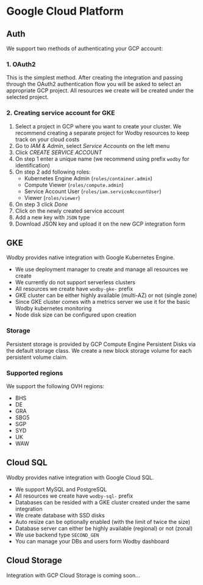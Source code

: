 # Google Cloud Platform

## Auth

We support two methods of authenticating your GCP account:

### 1. OAuth2

This is the simplest method. After creating the integration and passing through the OAuth2 authentication flow you will be asked to select an appropriate GCP project. All resources we create will be created under the selected project.


### 2. Creating service account for GKE

1. Select a project in GCP where you want to create your cluster. We recommend creating a separate project for Wodby resources to keep track on your cloud costs
2. Go to _IAM & Admin_, select _Service Accounts_ on the left menu
3. Click _CREATE SERVICE ACCOUNT_
4. On step 1 enter a unique name (we recommend using prefix `wodby` for identification)
5. On step 2 add following roles:
    - Kubernetes Engine Admin (`roles/container.admin`)
    - Compute Viewer (`roles/compute.admin`)
    - Service Account User (`roles/iam.serviceAccountUser`)
    - Viewer (`roles/viewer`)
6. On step 3 click _Done_
7. Click on the newly created service account
8. Add a new key with `JSON` type
9. Download JSON key and upload it on the new GCP integration form

## GKE

Wodby provides native integration with Google Kubernetes Engine. 

- We use deployment manager to create and manage all resources we create
- We currently do not support serverless clusters
- All resources we create have `wodby-gke-` prefix
- GKE cluster can be either highly available (multi-AZ) or not (single zone)
- Since GKE cluster comes with a metrics server we use it for the basic Wodby kubernetes monitoring
- Node disk size can be configured upon creation

### Storage

Persistent storage is provided by GCP Compute Engine Persistent Disks via the default storage class. We create a new block storage volume for each persistent volume claim.

### Supported regions

We support the following OVH regions:
- BHS
- DE
- GRA
- SBG5
- SGP
- SYD
- UK
- WAW

## Cloud SQL

Wodby provides native integration with Google Cloud SQL.

- We support MySQL and PostgreSQL
- All resources we create have `wodby-sql-` prefix
- Databases can be resided with a GKE cluster created under the same integration
- We create database with SSD disks
- Auto resize can be optionally enabled (with the limit of twice the size)
- Database server can either be highly available (regional) or not (zonal)
- We use backend type `SECOND_GEN`
- You can manage your DBs and users form Wodby dashboard

## Cloud Storage

Integration with GCP Cloud Storage is coming soon...
